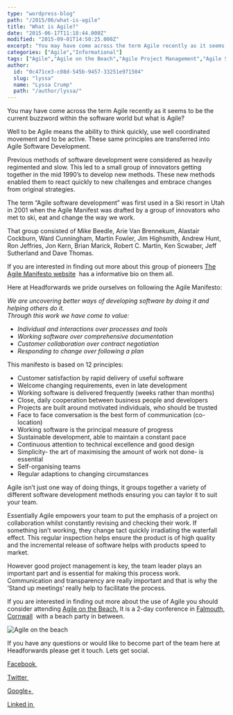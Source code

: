 ```yaml
---
type: "wordpress-blog"
path: "/2015/06/what-is-agile"
title: "What is Agile?"
date: "2015-06-17T11:18:44.000Z"
modified: "2015-09-01T14:50:25.000Z"
excerpt: "You may have come across the term Agile recently as it seems to be the current buzzword within the software world but what is Agile? Well to be Agile means the ability to think quickly, use well coordinated movement and to be active. These same principles are transferred into Agile Software Development. Previous methods of …"
categories: ["Agile","Informational"]
tags: ["Agile","Agile on the Beach","Agile Project Management","Agile Software Development","Cornwall","Headforwards","History","Infomational","Software"]
author:
  id: "0c471ce3-c08d-545b-9457-33251e971504"
  slug: "lyssa"
  name: "Lyssa Crump"
  path: "/author/lyssa/"
---
```

You may have come across the term Agile recently as it seems to be the current buzzword within the software world but what is Agile?

Well to be Agile means the ability to think quickly, use well coordinated movement and to be active. These same principles are transferred into Agile Software Development.

Previous methods of software development were considered as heavily regimented and slow. This led to a small group of innovators getting together in the mid 1990’s to develop new methods. These new methods enabled them to react quickly to new challenges and embrace changes from original strategies.

The term “Agile software development” was first used in a Ski resort in Utah in 2001 when the Agile Manifest was drafted by a group of innovators who met to ski, eat and change the way we work.

That group consisted of Mike Beedle, Arie Van Brennekum, Alastair Cockburn, Ward Cunningham, Martin Fowler, Jim Highsmith, Andrew Hunt, Ron Jeffries, Jon Kern, Brian Marick, Robert C. Martin, Ken Scwaber, Jeff Sutherland and Dave Thomas.

If you are interested in finding out more about this group of pioneers [The Agile Manifesto website](http://www.agilemanifesto.org/authors.html)  has a informative bio on them all.

Here at Headforwards we pride ourselves on following the Agile Manifesto:

_We are uncovering better ways of developing software by doing it and helping others do it.  
Through this work we have come to value:_

*   _Individual and interactions over processes and tools_
*   _Working software over comprehensive documentation_
*   _Customer collaboration over contract negotiation_
*   _Responding to change over following a plan_

This manifesto is based on 12 principles:

*   Customer satisfaction by rapid delivery of useful software
*   Welcome changing requirements, even in late development
*   Working software is delivered frequently (weeks rather than months)
*   Close, daily cooperation between business people and developers
*   Projects are built around motivated individuals, who should be trusted
*   Face to face conversation is the best form of communication (co-location)
*   Working software is the principal measure of progress
*   Sustainable development, able to maintain a constant pace
*   Continuous attention to technical excellence and good design
*   Simplicity- the art of maximising the amount of work not done- is essential
*   Self-organising teams
*   Regular adaptions to changing circumstances

Agile isn’t just one way of doing things, it groups together a variety of different software development methods ensuring you can taylor it to suit your team.

Essentially Agile empowers your team to put the emphasis of a project on collaboration whilst constantly revising and checking their work. If something isn’t working, they change tact quickly irradiating the waterfall effect. This regular inspection helps ensure the product is of high quality and the incremental release of software helps with products speed to market.

However good project management is key, the team leader plays an important part and is essential for making this process work. Communication and transparency are really important and that is why the ‘Stand up meetings’ really help to facilitate the process.

If you are interested in finding out more about the use of Agile you should consider attending [Agile on the Beach.](http://agileonthebeach.com/) It is a 2-day conference in [Falmouth, Cornwall](http://www.falmouth.co.uk/)  with a beach party in between.

![Agile on the beach](//headforwards.com/wp-content/uploads/2015/06/AOTB-logo-design.jpg)

If you have any questions or would like to become part of the team here at Headforwards please get it touch. Lets get social.

[Facebook ](https://www.facebook.com/headforwards)

[Twitter ](https://twitter.com/Headforwards)

[Google+ ](https://plus.google.com/+Headforwards/posts?hl=en)

[Linked in ](https://uk.linkedin.com/company/headforwards)
